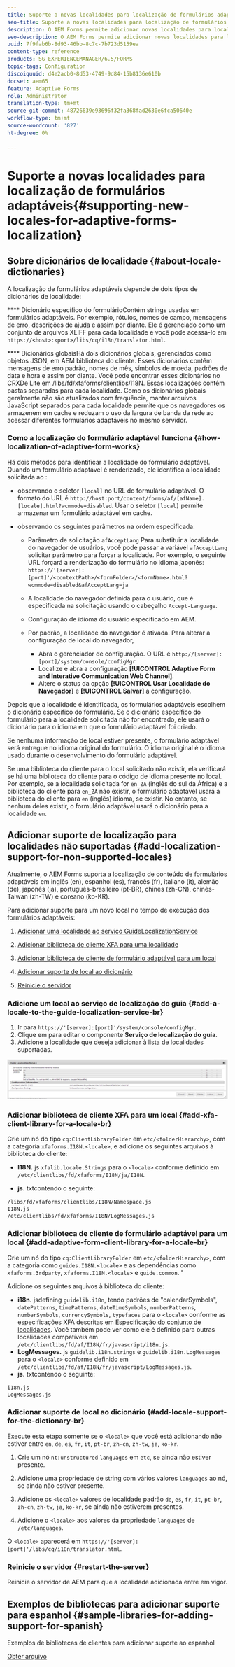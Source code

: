```yaml
---
title: Suporte a novas localidades para localização de formulários adaptáveis
seo-title: Suporte a novas localidades para localização de formulários adaptáveis
description: O AEM Forms permite adicionar novas localidades para localizar formulários adaptáveis. Por padrão, as localidades compatíveis são inglês, francês, alemão e japonês.
seo-description: O AEM Forms permite adicionar novas localidades para localizar formulários adaptáveis. Por padrão, as localidades compatíveis são inglês, francês, alemão e japonês.
uuid: 7f9fab6b-8d93-46bb-8c7c-7b723d5159ea
content-type: reference
products: SG_EXPERIENCEMANAGER/6.5/FORMS
topic-tags: Configuration
discoiquuid: d4e2acb0-8d53-4749-9d84-15b8136e610b
docset: aem65
feature: Adaptive Forms
role: Administrator
translation-type: tm+mt
source-git-commit: 48726639e93696f32fa368fad2630e6fca50640e
workflow-type: tm+mt
source-wordcount: '827'
ht-degree: 0%

---
```



# Suporte a novas localidades para localização de formulários adaptáveis{#supporting-new-locales-for-adaptive-forms-localization}

## Sobre dicionários de localidade {#about-locale-dictionaries}

A localização de formulários adaptáveis depende de dois tipos de dicionários de localidade:

**** Dicionário específico do formulárioContém strings usadas em formulários adaptáveis. Por exemplo, rótulos, nomes de campo, mensagens de erro, descrições de ajuda e assim por diante. Ele é gerenciado como um conjunto de arquivos XLIFF para cada localidade e você pode acessá-lo em `https://<host>:<port>/libs/cq/i18n/translator.html`.

**** Dicionários globaisHá dois dicionários globais, gerenciados como objetos JSON, em AEM biblioteca do cliente. Esses dicionários contêm mensagens de erro padrão, nomes de mês, símbolos de moeda, padrões de data e hora e assim por diante. Você pode encontrar esses dicionários no CRXDe Lite em /libs/fd/xfaforms/clientlibs/I18N. Essas localizações contêm pastas separadas para cada localidade. Como os dicionários globais geralmente não são atualizados com frequência, manter arquivos JavaScript separados para cada localidade permite que os navegadores os armazenem em cache e reduzam o uso da largura de banda da rede ao acessar diferentes formulários adaptáveis no mesmo servidor.

### Como a localização do formulário adaptável funciona {#how-localization-of-adaptive-form-works}

Há dois métodos para identificar a localidade do formulário adaptável. Quando um formulário adaptável é renderizado, ele identifica a localidade solicitada ao :

* observando o seletor `[local]` no URL do formulário adaptável. O formato do URL é `http://host:port/content/forms/af/[afName].[locale].html?wcmmode=disabled`. Usar o seletor `[local]` permite armazenar um formulário adaptável em cache.

* observando os seguintes parâmetros na ordem especificada:

   * Parâmetro de solicitação `afAcceptLang`
Para substituir a localidade do navegador de usuários, você pode passar a variável 
`afAcceptLang` solicitar parâmetro para forçar a localidade. Por exemplo, o seguinte URL forçará a renderização do formulário no idioma japonês:
      `https://'[server]:[port]'/<contextPath>/<formFolder>/<formName>.html?wcmmode=disabled&afAcceptLang=ja`

   * A localidade do navegador definida para o usuário, que é especificada na solicitação usando o cabeçalho `Accept-Language`.

   * Configuração de idioma do usuário especificado em AEM.

   * Por padrão, a localidade do navegador é ativada. Para alterar a configuração de local do navegador,
      * Abra o gerenciador de configuração. O URL é `http://[server]:[port]/system/console/configMgr`
      * Localize e abra a configuração **[!UICONTROL Adaptive Form and Interative Communication Web Channel]**.
      * Altere o status da opção **[!UICONTROL Usar Localidade do Navegador]** e **[!UICONTROL Salvar]** a configuração.

Depois que a localidade é identificada, os formulários adaptáveis escolhem o dicionário específico do formulário. Se o dicionário específico do formulário para a localidade solicitada não for encontrado, ele usará o dicionário para o idioma em que o formulário adaptável foi criado.

Se nenhuma informação de local estiver presente, o formulário adaptável será entregue no idioma original do formulário. O idioma original é o idioma usado durante o desenvolvimento do formulário adaptável.

Se uma biblioteca do cliente para o local solicitado não existir, ela verificará se há uma biblioteca do cliente para o código de idioma presente no local. Por exemplo, se a localidade solicitada for `en_ZA` (inglês do sul da África) e a biblioteca do cliente para `en_ZA` não existir, o formulário adaptável usará a biblioteca do cliente para `en` (inglês) idioma, se existir. No entanto, se nenhum deles existir, o formulário adaptável usará o dicionário para a localidade `en`.

## Adicionar suporte de localização para localidades não suportadas {#add-localization-support-for-non-supported-locales}

Atualmente, o AEM Forms suporta a localização de conteúdo de formulários adaptáveis em inglês (en), espanhol (es), francês (fr), italiano (it), alemão (de), japonês (ja), português-brasileiro (pt-BR), chinês (zh-CN), chinês-Taiwan (zh-TW) e coreano (ko-KR).

Para adicionar suporte para um novo local no tempo de execução dos formulários adaptáveis:

1. [Adicionar uma localidade ao serviço GuideLocalizationService](../../forms/using/supporting-new-language-localization.md#p-add-a-locale-to-the-guide-localization-service-br-p)

1. [Adicionar biblioteca de cliente XFA para uma localidade](../../forms/using/supporting-new-language-localization.md#p-add-xfa-client-library-for-a-locale-br-p)

1. [Adicionar biblioteca de cliente de formulário adaptável para um local](../../forms/using/supporting-new-language-localization.md#p-add-adaptive-form-client-library-for-a-locale-br-p)
1. [Adicionar suporte de local ao dicionário](../../forms/using/supporting-new-language-localization.md#p-add-locale-support-for-the-dictionary-br-p)
1. [Reinicie o servidor](../../forms/using/supporting-new-language-localization.md#p-restart-the-server-p)

### Adicione um local ao serviço de localização do guia {#add-a-locale-to-the-guide-localization-service-br}

1. Ir para `https://'[server]:[port]'/system/console/configMgr`.
1. Clique em para editar o componente **Serviço de localização do guia**.
1. Adicione a localidade que deseja adicionar à lista de localidades suportadas.

![GuideLocalizationService](assets/configservice.png)

### Adicionar biblioteca de cliente XFA para um local {#add-xfa-client-library-for-a-locale-br}

Crie um nó do tipo `cq:ClientLibraryFolder` em `etc/<folderHierarchy>`, com a categoria `xfaforms.I18N.<locale>`, e adicione os seguintes arquivos à biblioteca do cliente:

* **I18N.** js  `xfalib.locale.Strings` para o  `<locale>` conforme definido em  `/etc/clientlibs/fd/xfaforms/I18N/ja/I18N`.

* **js.** txtcontendo o seguinte:

```text
/libs/fd/xfaforms/clientlibs/I18N/Namespace.js
I18N.js
/etc/clientlibs/fd/xfaforms/I18N/LogMessages.js
```

### Adicionar biblioteca de cliente de formulário adaptável para um local {#add-adaptive-form-client-library-for-a-locale-br}

Crie um nó do tipo `cq:ClientLibraryFolder` em `etc/<folderHierarchy>`, com a categoria como `guides.I18N.<locale>` e as dependências como `xfaforms.3rdparty`, `xfaforms.I18N.<locale>` e `guide.common`. &quot;

Adicione os seguintes arquivos à biblioteca do cliente:

* **i18n.** jsdefining  `guidelib.i18n`, tendo padrões de &quot;calendarSymbols&quot;,  `datePatterns`,  `timePatterns`,  `dateTimeSymbols`,  `numberPatterns`,  `numberSymbols`,  `currencySymbols`,  `typefaces` para o  `<locale>` conforme as especificações XFA descritas em  [Especificação do conjunto de localidades](https://helpx.adobe.com/content/dam/Adobe/specs/xfa_spec_3_3.pdf). Você também pode ver como ele é definido para outras localidades compatíveis em `/etc/clientlibs/fd/af/I18N/fr/javascript/i18n.js`.
* **LogMessages.** js  `guidelib.i18n.strings` e  `guidelib.i18n.LogMessages` para o  `<locale>` conforme definido em  `/etc/clientlibs/fd/af/I18N/fr/javascript/LogMessages.js`.
* **js.** txtcontendo o seguinte:

```text
i18n.js
LogMessages.js
```

### Adicionar suporte de local ao dicionário {#add-locale-support-for-the-dictionary-br}

Execute esta etapa somente se o `<locale>` que você está adicionando não estiver entre `en`, `de`, `es`, `fr`, `it`, `pt-br`, `zh-cn`, `zh-tw`, `ja`, `ko-kr`.

1. Crie um nó `nt:unstructured` `languages` em `etc`, se ainda não estiver presente.

1. Adicione uma propriedade de string com vários valores `languages` ao nó, se ainda não estiver presente.
1. Adicione os `<locale>` valores de localidade padrão `de`, `es`, `fr`, `it`, `pt-br`, `zh-cn`, `zh-tw`, `ja`, `ko-kr`, se ainda não estiverem presentes.

1. Adicione o `<locale>` aos valores da propriedade `languages` de `/etc/languages`.

O `<locale>` aparecerá em `https://'[server]:[port]'/libs/cq/i18n/translator.html`.

### Reinicie o servidor {#restart-the-server}

Reinicie o servidor de AEM para que a localidade adicionada entre em vigor.

## Exemplos de bibliotecas para adicionar suporte para espanhol {#sample-libraries-for-adding-support-for-spanish}

Exemplos de bibliotecas de clientes para adicionar suporte ao espanhol

[Obter arquivo](assets/sample.zip)
